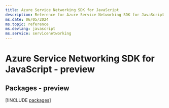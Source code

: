 ```yaml
---
title: Azure Service Networking SDK for JavaScript
description: Reference for Azure Service Networking SDK for JavaScript
ms.date: 06/05/2024
ms.topic: reference
ms.devlang: javascript
ms.service: servicenetworking
---
```

# Azure Service Networking SDK for JavaScript - preview
## Packages - preview
[!INCLUDE [packages](service-networking-index.md)]